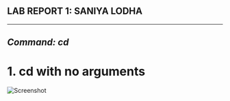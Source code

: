 ## LAB REPORT 1: SANIYA LODHA
***
## *Command: cd*
# 1. cd with no arguments

![Screenshot](file:///Users/sanya/Desktop/cd_1.png)
